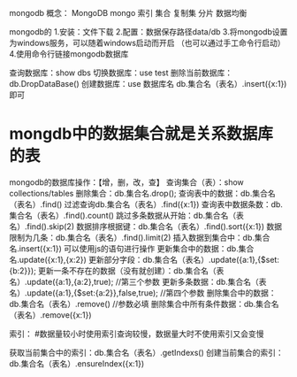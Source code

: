 mongodb
概念：
MongoDB
mongo
索引
集合
复制集
分片
数据均衡

mongodb的
        1.安装：文件下载
        2.配置：数据保存路径data/db 
        3.将mongodb设置为windows服务，可以随着windows启动而开启
         （也可以通过手工命令行启动）
        4.使用命令行链接mongodb数据库

查询数据库：show dbs
切换数据库：use test
删除当前数据库：db.DropDataBase()
创建数据库：use 数据库名 db.集合名（表名）.insert({x:1}) 即可

# mongdb中的数据集合就是关系数据库的表
mongodb的数据库操作：【增，删，改，查】
查询集合（表）：show collections/tables
删除集合：db.集合名.drop();
查询表中的数据：db.集合名（表名）.find()
                过滤查询db.集合名（表名）.find({x:1})
                查询表中数据条数：db.集合名（表名）.find().count()
                跳过多条数据从开始：db.集合名（表名）.find().skip(2)
                数据排序根据键：db.集合名（表名）.find().sort({x:1})
                数据限制为几条：db.集合名（表名）.find().limit(2)
插入数据到集合中：db.集合名.insert({x:1}) 可以使用js的语句进行操作
更新集合中的数据：db.集合名.update({x:1},{x:2})
                  更新部分字段：db.集合名（表名）.update({a:1},{$set:{b:2}});
                  更新一条不存在的数据（没有就创建）：db.集合名（表名）.update({a:1},{a:2},true); //第三个参数
                  更新多条数据：db.集合名（表名）.update({a:1},{$set:{a:2}},false,true); //第四个参数
删除集合中的数据：db.集合名（表名）.remove()  //参数必填
                  删除集合中所有条件数据：db.集合名（表名）.remove({x:1}) 


索引：
#数据量较小时使用索引查询较慢，数据量大时不使用索引又会变慢

获取当前集合中的索引：db.集合名（表名）.getIndexs()
创建当前集合的索引：db.集合名（表名）.ensureIndex({x:1})

